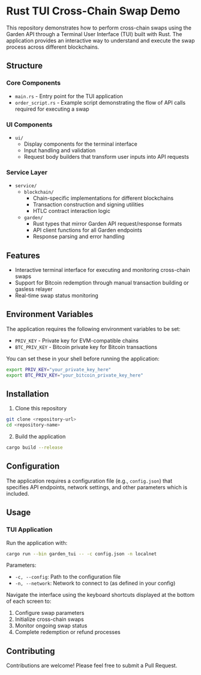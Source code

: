 # Rust TUI Cross-Chain Swap Demo

This repository demonstrates how to perform cross-chain swaps using the Garden API through a Terminal User Interface (TUI) built with Rust. The application provides an interactive way to understand and execute the swap process across different blockchains.

## Structure

### Core Components

- `main.rs` - Entry point for the TUI application
- `order_script.rs` - Example script demonstrating the flow of API calls required for executing a swap

### UI Components

- `ui/`
  - Display components for the terminal interface
  - Input handling and validation
  - Request body builders that transform user inputs into API requests

### Service Layer

- `service/`
  - `blockchain/`
    - Chain-specific implementations for different blockchains
    - Transaction construction and signing utilities
    - HTLC contract interaction logic
  - `garden/`
    - Rust types that mirror Garden API request/response formats
    - API client functions for all Garden endpoints
    - Response parsing and error handling

## Features

- Interactive terminal interface for executing and monitoring cross-chain swaps
- Support for Bitcoin redemption through manual transaction building or gasless relayer
- Real-time swap status monitoring

## Environment Variables

The application requires the following environment variables to be set:

- `PRIV_KEY` - Private key for EVM-compatible chains
- `BTC_PRIV_KEY` - Bitcoin private key for Bitcoin transactions

You can set these in your shell before running the application:

```bash
export PRIV_KEY="your_private_key_here"
export BTC_PRIV_KEY="your_bitcoin_private_key_here"
```

## Installation

1. Clone this repository
```bash
git clone <repository-url>
cd <repository-name>
```

2. Build the application
```bash
cargo build --release
```

## Configuration

The application requires a configuration file (e.g., `config.json`) that specifies API endpoints, network settings, and other parameters which is included.

## Usage

### TUI Application

Run the application with:
```bash
cargo run --bin garden_tui -- -c config.json -n localnet
```

Parameters:
- `-c, --config`: Path to the configuration file
- `-n, --network`: Network to connect to (as defined in your config)

Navigate the interface using the keyboard shortcuts displayed at the bottom of each screen to:
1. Configure swap parameters
2. Initialize cross-chain swaps
3. Monitor ongoing swap status
4. Complete redemption or refund processes

## Contributing

Contributions are welcome! Please feel free to submit a Pull Request.